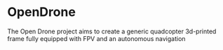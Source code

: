 # OpenDrone
The Open Drone project aims to create a generic quadcopter 3d-printed frame fully equipped with FPV and an autonomous navigation
